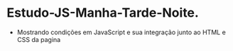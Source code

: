 # Estudo-JS-Manha-Tarde-Noite.
 * Mostrando condições em JavaScript e sua integração junto ao HTML e CSS da pagina 
 
